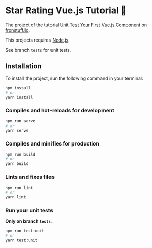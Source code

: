 # Star Rating Vue.js Tutorial 🌟

The project of the tutorial [Unit Test Your First Vue.js Component](https://frontstuff.io/unit-test-your-first-vuejs-component) on [fronstuff.io](https://frontstuff.io).

This projects requires [Node.js](https://nodejs.org/en/).

See branch `tests` for unit tests.

## Installation

To install the project, run the following command in your terminal:

```sh
npm install
# or
yarn install
```

### Compiles and hot-reloads for development

```sh
npm run serve
# or
yarn serve
```

### Compiles and minifies for production

```sh
npm run build
# or
yarn build
```

### Lints and fixes files

```sh
npm run lint
# or
yarn lint
```

### Run your unit tests

**Only on branch `tests`.**

```sh
npm run test:unit
# or
yarn test:unit
```
